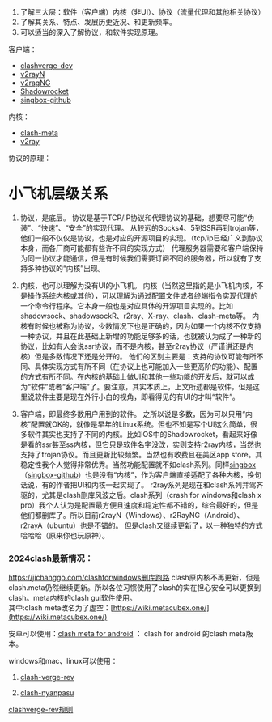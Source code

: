 1. 了解三大层：软件（客户端）内核（非UI）、协议（流量代理和其他相关协议）
2. 了解其关系、特点、发展历史近况、和更新频率。
3. 可以适当的深入了解协议，和软件实现原理。

客户端：
- [clashverge-dev](https://www.clashverge.dev/#license)
- [v2rayN](https://github.com/2dust/v2rayN)
- [v2ragNG](https://github.com/2dust/v2rayNG)
- [Shadowrocket](https://itunes.apple.com/us/app/shadowrocket/id932747118?mt=8)
- [singbox-github](https://github.com/SagerNet/sing-box)

内核：
- [clash-meta](https://github.com/MetaCubeX/mihomo/tree/Alpha)
- [v2ray]([https://v2ray.com](https://v2ray.com/))

协议的原理：

# 小飞机层级关系
1. 协议，是底层。
协议是基于TCP/IP协议和代理协议的基础，想要尽可能“伪装”、“快速”、“安全”的实现代理。
从较远的Socks4、5到SSR再到trojan等，他们一般不仅仅是协议，也是对应的开源项目的实现。（tcp/ip已经广义到协议本身，而各厂商可能都有些许不同的实现方式）
代理服务器需要和客户端保持为同一协议才能通信，但是有时候我们需要订阅不同的服务器，所以就有了支持多种协议的“内核”出现。

2. 内核，也可以理解为没有UI的小飞机。
内核（当然这里指的是小飞机内核，不是操作系统内核或其他），可以理解为通过配置文件或者终端指令实现代理的一个命令行程序。它本身一般也是对应具体的开源项目实现的。比如shadowsock、shadowsockR、r2ray、X-ray、clash、clash-meta等。
内核有时候也被称为协议，少数情况下也是正确的，因为如果一个内核不仅支持一种协议，并且在此基础上新增的功能足够多的话，也就被认为成了一种新的协议，比如有人会说ssr协议，而不是内核，甚至r2ray协议（严谨讲还是内核）但是多数情况下还是分开的。
他们的区别主要是：支持的协议可能有所不同、具体实现方式有所不同（在协议上也可能加入一些更高阶的功能）、配置的方式有所不同。在内核的基础上做UI和其他一些功能的开发后，就可以成为“软件”或者“客户端”了。要注意，其实本质上，上文所述都是软件，但是这里说软件主要是现在外行小白的视角，即看得见的有UI的才叫“软件”。

3. 客户端，即最终多数用户用到的软件。
之所以说是多数，因为可以只用“内核”配置就OK的，就像是早年的Linux系统。但也不知是写个UI这么简单，很多软件其实也支持了不同的内核。比如IOS中的Shadowrocket，看起来好像是看的ssr甚至ss内核，但它只是软件名字没改，实则支持r2ray内核，当然也支持了trojan协议。而且更新比较频繁。当然也有收费且在美区app store。其稳定性我个人觉得非常优秀。当然功能配置就不如clash系列。同样[singbox](https://getsingbox.com/)（[singbox-github](https://github.com/SagerNet/sing-box)）也是没有“内核”，作为客户端直接适配了各种内核，换句话说，有的作者把UI和内核一起实现了。
r2ray系列是现在和clash系列并驾齐驱的，尤其是clash删库风波之后。clash系列（crash for windows和clash x pro）我个人认为是配置最方便且速度和稳定性都不错的，综合最好的，但是他们都删库了。所以目前r2rayN（Windows）、r2RayNG（Android）、r2rayA（ubuntu）也是不错的。
但是clash又继续更新了，以一种独特的方式哈哈哈（原来你也玩原神）。

### 2024clash最新情况：
https://jichanggo.com/clashforwindows删库跑路
clash原内核不再更新，但是clash.meta仍然继续更新。所以各位习惯使用了clash的实在担心安全可以更换到clash。meta内核的clash gui软件使用。  
其中:clash meta改名为了虚空：[https://wiki.metacubex.one/](https://wiki.metacubex.one/)

安卓可以使用：[clash meta for android](https://github.com/MetaCubeX/ClashMetaForAndroid/releases) ： clash for android 的clash meta版本。

windows和mac、linux可以使用：

1. [clash-verge-rev](https://jichanggo.com/clash-verge%e6%95%99%e7%a8%8b)

2. [clash-nyanpasu](https://github.com/keiko233/clash-nyanpasu/releases)

[clashverge-rev规则](https://www.clashverge.dev/guide/merge.html#_7)